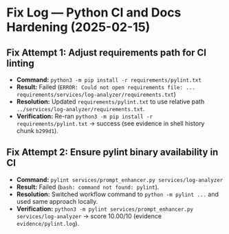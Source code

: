 # Fix Log — Python CI and Docs Hardening (2025-02-15)

## Fix Attempt 1: Adjust requirements path for CI linting
- **Command:** `python3 -m pip install -r requirements/pylint.txt`
- **Result:** Failed (`ERROR: Could not open requirements file: ... requirements/services/log-analyzer/requirements.txt`)
- **Resolution:** Updated `requirements/pylint.txt` to use relative path `../services/log-analyzer/requirements.txt`.
- **Verification:** Re-ran `python3 -m pip install -r requirements/pylint.txt` → success (see evidence in shell history chunk `b299d1`).

## Fix Attempt 2: Ensure pylint binary availability in CI
- **Command:** `pylint services/prompt_enhancer.py services/log-analyzer`
- **Result:** Failed (`bash: command not found: pylint`).
- **Resolution:** Switched workflow command to `python -m pylint ...` and used same approach locally.
- **Verification:** `python3 -m pylint services/prompt_enhancer.py services/log-analyzer` → score 10.00/10 (evidence `evidence/pylint.log`).
